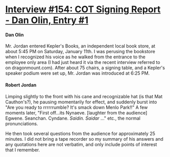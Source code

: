 # [Interview #154: COT Signing Report - Dan Olin, Entry #1](https://www.theoryland.com/intvmain.php?i=154#1)

#### Dan Olin

Mr. Jordan entered Kepler's Books, an independent local book store, at about 5:45 PM on Saturday, January 11th. I was perusing the bookstore when I recognized his voice as he walked from the entrance to the employee only area (I had just heard it via the recent interview referred to on dragonmount.com). After about 75 chairs, a signing table, and a Kepler's speaker podium were set up, Mr. Jordan was introduced at 6:25 PM.

#### Robert Jordan

Limping slightly to the front with his cane and recognizable hat (is that Mat Cauthon's?), he pausing momentarily for effect, and suddenly burst into "Are you ready to rrrrrrumble? It's smack down Menlo Park!!" A few moments later, "First off...its Nynaeve. [laughter from the audience] Egwene. Seanchan. Cyndane.
*Saidin. Saidar*
..." etc., the normal pronunciations.

He then took several questions from the audience for approximately 25 minutes. I did not bring a tape recorder so my summary of his answers and any quotations here are not verbatim, and only include points of interest that I remember.

